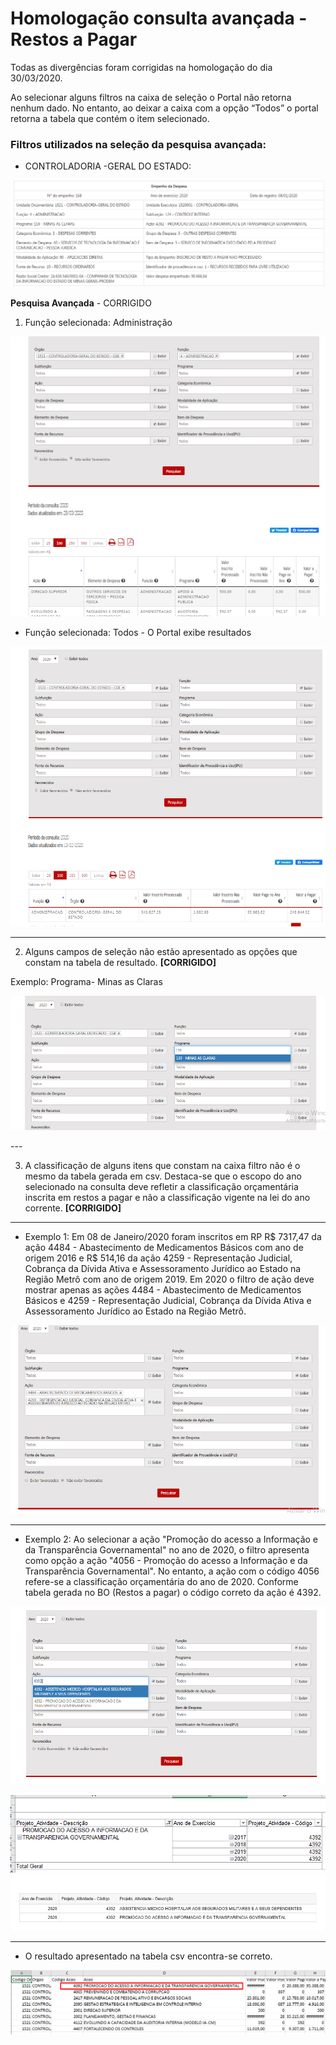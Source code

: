 # Homologação consulta avançada - Restos a Pagar

<div class="alert alert-info">
Todas as divergências foram corrigidas na homologação do dia 30/03/2020.
  </div>


Ao selecionar  alguns filtros na caixa de seleção o Portal não retorna nenhum dado. No entanto, ao deixar a caixa com a opção “Todos” o portal retorna a tabela que contém o item selecionado.



### Filtros utilizados na seleção da pesquisa avançada:

* CONTROLADORIA -GERAL DO ESTADO:

![](static/valores-pesquisa-avancada.png)


<div class="alert alert-success">

__Pesquisa Avançada__ - CORRIGIDO

1. Função selecionada: Administração

![](static/valores-pesquisa-avancada-funcao.png)

* Função selecionada: Todos - O Portal exibe resultados

![](static/valores-pesquisa-avancada-funcao-todos.png)

----
2. Alguns campos de seleção não estão apresentado as opções que constam na tabela de  resultado. __[CORRIGIDO]__

Exemplo: Programa- Minas as Claras

![](static/valores-pesquisa-avancada-programa.png)

 </div>
---
<div class="alert alert-success">

3. A classificação de alguns itens que constam na caixa filtro não é o mesmo da tabela gerada em csv.  Destaca-se que o escopo do ano selecionado na consulta deve refletir a classificação orçamentária inscrita em restos a pagar e não a classificação vigente na lei do ano corrente. __[CORRIGIDO]__
______

 * Exemplo 1: Em 08 de Janeiro/2020 foram inscritos em RP R$ 7317,47 da ação 4484 - Abastecimento de Medicamentos Básicos com ano de origem 2016 e R$ 514,16 da ação 4259 - Representação Judicial, Cobrança da Dívida Ativa e Assessoramento Jurídico ao Estado na Região Metrô com ano de origem 2019. Em 2020 o filtro de ação deve mostrar apenas as ações 4484 - Abastecimento de Medicamentos Básicos e 4259 - Representação Judicial, Cobrança da Dívida Ativa e Assessoramento Jurídico ao Estado na Região Metrô.

![](static/valores-exemplo1-pesquisa-avancada.png)
______
* Exemplo 2: Ao selecionar a ação "Promoção do acesso a Informação e da Transparência Governamental" no ano de 2020, o filtro apresenta como opção a ação "4056 - Promoção do acesso a Informação e da Transparência Governamental". No entanto, a ação com o código 4056 refere-se a classificação orçamentária do ano de 2020. Conforme tabela gerada no BO (Restos a pagar) o código correto da ação é 4392.

![](static/valores-pesquisa-avancada-acao-codigo-filtro.png)

![](static/valores-pesquisa-avancada-acao-codigo-filtro-bo.png)
![](static/valores-pesquisa-avancada-acao-codigo-filtro-bo2.png)

______

* O resultado apresentado na tabela csv encontra-se correto.

![](static/valores-pesquisa-avancada-acao-codigo-csv.png)

  </div>
